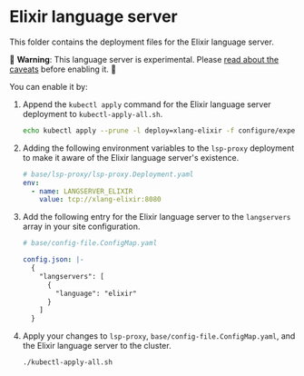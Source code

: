 # Elixir language server

This folder contains the deployment files for the Elixir language server.

🚨 **Warning**: This language server is experimental. Please [read about the caveats](https://about.sourcegraph.com/docs/code-intelligence/experimental-language-servers/#caveats-of-experimental-language-servers) before enabling it. 🚨

You can enable it by:

1. Append the `kubectl apply` command for the Elixir language server deployment to `kubectl-apply-all.sh`.

   ```bash
   echo kubectl apply --prune -l deploy=xlang-elixir -f configure/experimental/elixir --recursive >> kubectl-apply-all.sh
   ```

1. Adding the following environment variables to the `lsp-proxy` deployment to make it aware of the Elixir language server's existence.

   ```yaml
   # base/lsp-proxy/lsp-proxy.Deployment.yaml
   env:
     - name: LANGSERVER_ELIXIR
       value: tcp://xlang-elixir:8080
   ```

1. Add the following entry for the Elixir language server to the `langservers` array in your site configuration.

   ```yaml
   # base/config-file.ConfigMap.yaml

   config.json: |-
     {
       "langservers": [
         {
           "language": "elixir"
         }
       ]
     }
   ```

1. Apply your changes to `lsp-proxy`, `base/config-file.ConfigMap.yaml`, and the Elixir language server to the cluster.

   ```bash
   ./kubectl-apply-all.sh
   ```
